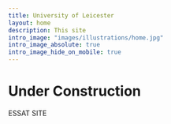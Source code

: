 ```yaml
---
title: University of Leicester
layout: home
description: This site
intro_image: "images/illustrations/home.jpg"
intro_image_absolute: true
intro_image_hide_on_mobile: true
---
```


# Under Construction

ESSAT SITE 
